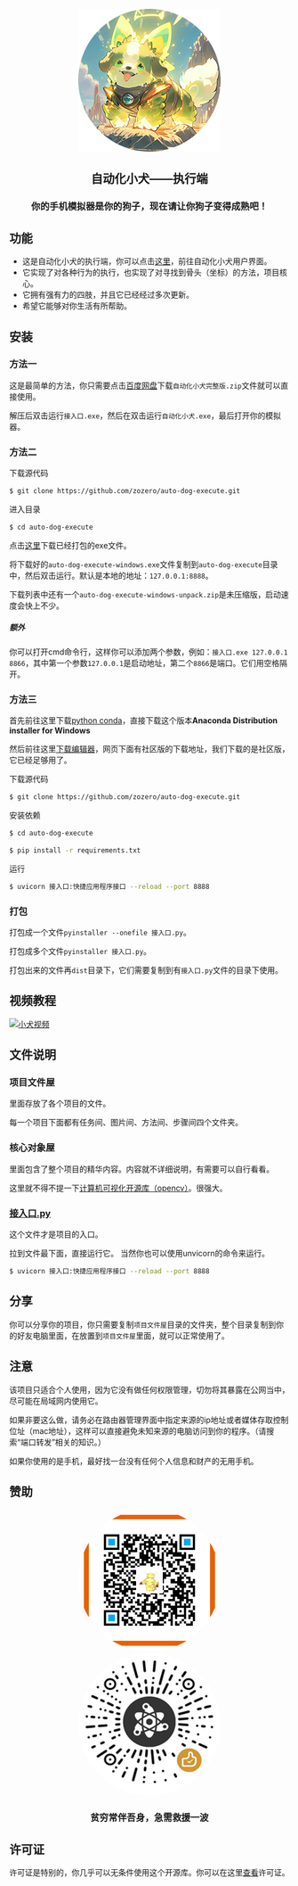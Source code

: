 <p align="center">
  <img src="./资源存放屋/auto-dog.png" alt="自动化小犬" />
</p>
<h2 align="center">自动化小犬——执行端</h2>

<h3 align="center">你的手机模拟器是你的狗子，现在请让你狗子变得成熟吧！</h3>

## 功能

- 这是自动化小犬的执行端，你可以点击[这里](https://github.com/zozero/auto-dog)，前往自动化小犬用户界面。
- 它实现了对各种行为的执行，也实现了对寻找到骨头（坐标）的方法，项目核心。
- 它拥有强有力的四肢，并且它已经经过多次更新。
- 希望它能够对你生活有所帮助。

## 安装

### 方法一

这是最简单的方法，你只需要点击[百度网盘](https://pan.baidu.com/s/15aH6DApb4kxGmXWBqEEwXQ?pwd=r83e)下载`自动化小犬完整版.zip`文件就可以直接使用。

解压后双击运行`接入口.exe`，然后在双击运行`自动化小犬.exe`，最后打开你的模拟器。

### 方法二
下载源代码
```bash
$ git clone https://github.com/zozero/auto-dog-execute.git
```
进入目录
```bash
$ cd auto-dog-execute 
```
点击[这里](https://github.com/zozero/auto-dog-execute/releases)下载已经打包的exe文件。

将下载好的`auto-dog-execute-windows.exe`文件复制到`auto-dog-execute`目录中，然后双击运行。默认是本地的地址：`127.0.0.1:8888`。

下载列表中还有一个`auto-dog-execute-windows-unpack.zip`是未压缩版，启动速度会快上不少。


##### 额外

你可以打开cmd命令行，这样你可以添加两个参数，例如：`接入口.exe 127.0.0.1 8866`，其中第一个参数`127.0.0.1`是启动地址，第二个`8866`是端口。它们用空格隔开。


### 方法三
首先前往这里下载[python conda](https://docs.conda.io/projects/conda/en/latest/user-guide/install/windows.html)，直接下载这个版本<b>Anaconda Distribution installer for Windows</b>

然后前往这里[下载编辑器](https://www.jetbrains.com/pycharm/download/?section=windows)，网页下面有社区版的下载地址，我们下载的是社区版，它已经足够用了。

下载源代码
```bash
$ git clone https://github.com/zozero/auto-dog-execute.git
```
安装依赖
```bash
$ cd auto-dog-execute 
```
```bash
$ pip install -r requirements.txt
```
运行
```bash
$ uvicorn 接入口:快捷应用程序接口 --reload --port 8888
```

### 打包

打包成一个文件`pyinstaller --onefile 接入口.py`。

打包成多个文件`pyinstaller 接入口.py`。

打包出来的文件再`dist`目录下，它们需要复制到有`接入口.py`文件的目录下使用。

## 视频教程

[![小犬视频](https://i1.hdslb.com/bfs/archive/a827b2f9488446872f71e4f96724ead9499a456c.jpg@320w_200h)](https://www.bilibili.com/video/BV1jx4y1v7is/?vd_source=94eb18e525a1fa647feaa8beb70f4ba2 "视频 小犬")

## 文件说明

### 项目文件屋

里面存放了各个项目的文件。

每一个项目下面都有任务间、图片间、方法间、步骤间四个文件夹。

### 核心对象屋

里面包含了整个项目的精华内容。内容就不详细说明，有需要可以自行看看。

这里就不得不提一下[计算机可视化开源库（opencv）](https://docs.opencv.org/4.5.5/index.html)。很强大。

### [接入口.py](%BD%D3%C8%EB%BF%DA.py)

这个文件才是项目的入口。

拉到文件最下面，直接运行它。
当然你也可以使用unvicorn的命令来运行。
```bash
$ uvicorn 接入口:快捷应用程序接口 --reload --port 8888
```

## 分享

你可以分享你的项目，你只需要复制`项目文件屋`目录的文件夹，整个目录复制到你的好友电脑里面，在放置到`项目文件屋`里面，就可以正常使用了。


## 注意

该项目只适合个人使用，因为它没有做任何权限管理，切勿将其暴露在公网当中，尽可能在局域网内使用它。

如果非要这么做，请务必在路由器管理界面中指定来源的ip地址或者媒体存取控制位址（mac地址），这样可以直接避免未知来源的电脑访问到你的程序。（请搜索“端口转发”相关的知识。）

如果你使用的是手机，最好找一台没有任何个人信息和财产的无用手机。

## 赞助
<p align="center">
    <img src="./资源存放屋/捐赠.png" alt="捐赠" style="border-radius:50%" />
    <img src="./资源存放屋/微信赞赏码.jpg" alt="微信赞赏码" style="border-radius:50%" />
</p>  
<h3 align="center">贫穷常伴吾身，急需救援一波</h3>

## 许可证

许可证是特别的，你几乎可以无条件使用这个开源库。你可以在这里[查看](许可证)许可证。
